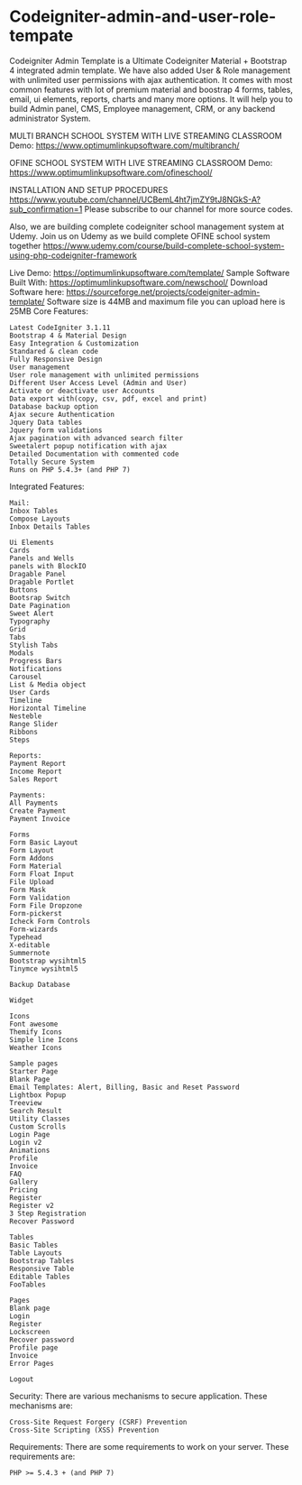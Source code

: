 # Codeigniter-admin-and-user-role-tempate


Codeigniter Admin Template is a Ultimate Codeigniter Material + Bootstrap 4 integrated admin template. We have also added User & Role management with unlimited user permissions with ajax authentication. It comes with most common features with lot of premium material and boostrap 4 forms, tables, email, ui elements, reports, charts and many more options. It will help you to build Admin panel, CMS, Employee management, CRM, or any backend administrator System.

MULTI BRANCH SCHOOL SYSTEM WITH LIVE STREAMING CLASSROOM
Demo: https://www.optimumlinkupsoftware.com/multibranch/

OFINE SCHOOL SYSTEM WITH LIVE STREAMING CLASSROOM
Demo: https://www.optimumlinkupsoftware.com/ofineschool/

INSTALLATION AND SETUP PROCEDURES https://www.youtube.com/channel/UCBemL4ht7jmZY9tJ8NGkS-A?sub_confirmation=1 
Please subscribe to our channel for more source codes.

Also, we are building complete codeigniter school management system at Udemy. 
Join us on Udemy as we build complete OFINE school system together
https://www.udemy.com/course/build-complete-school-system-using-php-codeigniter-framework

Live Demo: https://optimumlinkupsoftware.com/template/ Sample Software Built With: https://optimumlinkupsoftware.com/newschool/ 
Download Software here: https://sourceforge.net/projects/codeigniter-admin-template/
Software size is 44MB and maximum file you can upload here is 25MB
Core Features:

    Latest CodeIgniter 3.1.11
    Bootstrap 4 & Material Design
    Easy Integration & Customization
    Standared & clean code
    Fully Responsive Design
    User management
    User role management with unlimited permissions
    Different User Access Level (Admin and User)
    Activate or deactivate user Accounts
    Data export with(copy, csv, pdf, excel and print)
    Database backup option
    Ajax secure Authentication
    Jquery Data tables
    Jquery form validations
    Ajax pagination with advanced search filter
    Sweetalert popup notification with ajax
    Detailed Documentation with commented code
    Totally Secure System
    Runs on PHP 5.4.3+ (and PHP 7)

Integrated Features:


    Mail:
    Inbox Tables
    Compose Layouts
    Inbox Details Tables

    Ui Elements
    Cards
    Panels and Wells
    panels with BlockIO
    Dragable Panel
    Dragable Portlet
    Buttons
    Bootsrap Switch
    Date Pagination
    Sweet Alert
    Typography
    Grid
    Tabs
    Stylish Tabs
    Modals
    Progress Bars
    Notifications
    Carousel
    List & Media object
    User Cards
    Timeline
    Horizontal Timeline
    Nesteble
    Range Slider
    Ribbons
    Steps

    Reports:
    Payment Report
    Income Report
    Sales Report

    Payments:
    All Payments
    Create Payment
    Payment Invoice

    Forms
    Form Basic Layout
    Form Layout
    Form Addons
    Form Material
    Form Float Input
    File Upload
    Form Mask
    Form Validation
    Form File Dropzone
    Form-pickerst
    Icheck Form Controls
    Form-wizards
    Typehead
    X-editable
    Summernote
    Bootstrap wysihtml5
    Tinymce wysihtml5

    Backup Database

    Widget

    Icons
    Font awesome
    Themify Icons
    Simple line Icons
    Weather Icons

    Sample pages
    Starter Page
    Blank Page
    Email Templates: Alert, Billing, Basic and Reset Password
    Lightbox Popup
    Treeview
    Search Result
    Utility Classes
    Custom Scrolls
    Login Page
    Login v2
    Animations
    Profile
    Invoice
    FAQ
    Gallery
    Pricing
    Register
    Register v2
    3 Step Registration
    Recover Password

    Tables
    Basic Tables
    Table Layouts
    Bootstrap Tables
    Responsive Table
    Editable Tables
    FooTables

    Pages
    Blank page
    Login
    Register
    Lockscreen
    Recover password
    Profile page
    Invoice
    Error Pages

    Logout

Security:
There are various mechanisms to secure application. These mechanisms are:

    Cross-Site Request Forgery (CSRF) Prevention
    Cross-Site Scripting (XSS) Prevention


Requirements:
There are some requirements to work on your server. These requirements are:

    PHP >= 5.4.3 + (and PHP 7)

